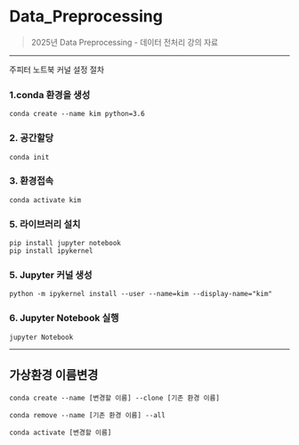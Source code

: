 # Data_Preprocessing
> 2025년 Data Preprocessing - 데이터 전처리 강의 자료
-----------
주피터 노트북 커널 설정 절차

### 1.conda 환경을 생성
```
conda create --name kim python=3.6
```

### 2. 공간할당
```
conda init
```

### 3. 환경접속
```
conda activate kim
```

### 5. 라이브러리 설치
```
pip install jupyter notebook
pip install ipykernel
```

### 5. Jupyter 커널 생성
```
python -m ipykernel install --user --name=kim --display-name="kim"
```

### 6. Jupyter Notebook 실행
```
jupyter Notebook
```
--------
## 가상환경 이름변경
```
conda create --name [변경할 이름] --clone [기존 환경 이름]
```
```
conda remove --name [기존 환경 이름] --all
```
```
conda activate [변경할 이름]
```
